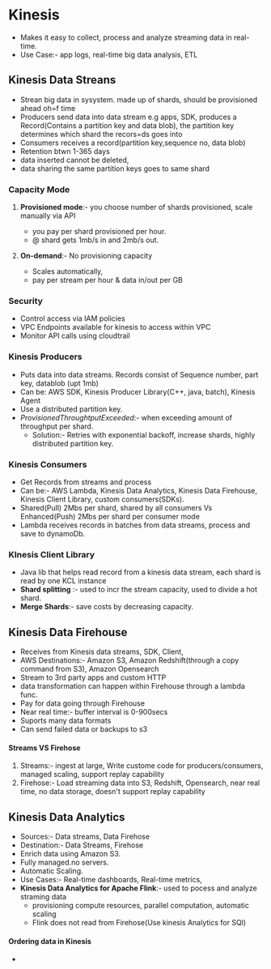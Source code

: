 # Kinesis
- Makes it easy to collect, process and analyze streaming data in real-time.
- Use Case:- app logs, real-time big data analysis, ETL

## Kinesis Data Streans
- Strean big data in sysystem. made up of shards, should be provisioned ahead oh=f time
- Producers send data into data stream e.g apps, SDK, produces a Record(Contains a partition key and data blob), the partition key determines which shard the recors=ds goes into
- Consumers receives a record(partition key,sequence no, data blob)
- Retention btwn 1-365 days
- data inserted cannot be deleted,
- data sharing the same partition keys goes to same shard 
### Capacity Mode
1. **Provisioned mode**:- you choose number of shards provisioned, scale manually via API
    - you pay per shard provisioned per hour.
    - @ shard gets 1mb/s in and 2mb/s out.

2. **On-demand**:- No provisioning capacity
    - Scales automatically,
    - pay per stream per hour & data in/out per GB

### Security
- Control access via IAM policies
- VPC Endpoints available for kinesis to access within VPC
- Monitor API calls using cloudtrail


### Kinesis Producers
- Puts data into data streams. Records consist of Sequence number, part key, datablob (upt 1mb)
- Can be: AWS SDK, Kinesis Producer Library(C++, java, batch), Kinesis Agent
- Use a distributed partition key.
- *ProvisionedThroughtputExceeded*:- when exceeding amount of throughput per shard.
    - Solution:- Retries with exponential backoff, increase shards, highly distributed partition key.

### Kinesis Consumers
- Get Records from streams and process
- Can be:- AWS Lambda, Kinesis Data Analytics, Kinesis Data Firehouse, Kinesis Client Library, custom consumers(SDKs).
- Shared(Pull) 2Mbs per shard, shared by all consumers Vs Enhanced(Push) 2Mbs per shard per consumer mode 
- Lambda receives records in batches from data streams, process and save to dynamoDb.

### KInesis Client Library
- Java lib that helps read record from a kinesis data stream, each shard is read by one KCL instance
- **Shard splitting** :- used to incr the stream capacity, used to divide a hot shard.
- **Merge Shards**:- save costs by decreasing capacity.

## Kinesis Data Firehouse
- Receives from Kinesis data streams, SDK, Client, 
- AWS Destinations:- Amazon S3, Amazon Redshift(through a copy command from S3), Amazon Opensearch
- Stream to 3rd party apps and custom HTTP
- data transformation can happen within Firehouse through a lambda func.
- Pay for data going through Firehouse
- Near real time:- buffer interval is 0-900secs
- Suports many data formats
- Can send failed data or backups to s3

#### Streams VS Firehose
1. Streams:- ingest at large, Write custome code for producers/consumers, managed scaling, support replay capability
2. Firehose:- Load streaming data into S3, Redshift, Opensearch, near real time, no data storage,  doesn't support replay capability

## Kinesis Data Analytics
- Sources:- Data streams, Data Firehose
- Destination:- Data Streams, Firehose
- Enrich data using Amazon S3.
- Fully managed.no servers.
- Automatic Scaling.
- Use Cases:- Real-time dashboards, Real-time metrics, 
- **Kinesis Data Analytics for Apache Flink**:- used to pocess and analyze straming data
    - provisioning compute resources, parallel computation, automatic scaling
    - Flink does not read from Firehose(Use kinesis Analytics for SQl)

#### Ordering data in Kinesis
- 